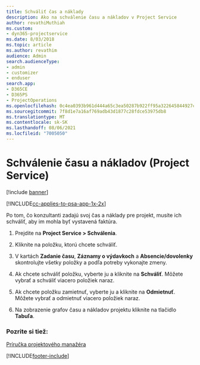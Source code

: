 ```yaml
---
title: Schváliť čas a náklady
description: Ako na schválenie času a nákladov v Project Service
author: revathiMuthiah
ms.custom:
- dyn365-projectservice
ms.date: 8/03/2018
ms.topic: article
ms.author: revathim
audience: Admin
search.audienceType:
- admin
- customizer
- enduser
search.app:
- D365CE
- D365PS
- ProjectOperations
ms.openlocfilehash: 0c4ea0393b961d444a65c3ea50287b922ff95a322645844927ce9379fdb7e6b1
ms.sourcegitcommit: 7f8d1e7a16af769adb43d1877c28fdce53975db8
ms.translationtype: MT
ms.contentlocale: sk-SK
ms.lasthandoff: 08/06/2021
ms.locfileid: "7005050"
---
```

# <a name="approve-time-and-expenses-project-service"></a>Schválenie času a nákladov (Project Service)

[!include [banner](../includes/psa-now-project-operations.md)]

[!INCLUDE[cc-applies-to-psa-app-1x-2x](../includes/cc-applies-to-psa-app-1x-2x.md)]

Po tom, čo konzultanti zadajú svoj čas a náklady pre projekt, musíte ich schváliť, aby im mohla byť vystavená faktúra.  
  
1.  Prejdite na **Project Service > Schválenia**.  
  
2.  Kliknite na položku, ktorú chcete schváliť.  
  
3.  V kartách **Zadanie času**, **Záznamy o výdavkoch** a **Absencie/dovolenky** skontrolujte všetky položky a podľa potreby vykonajte zmeny.  
  
4.  Ak chcete schváliť položku, vyberte ju a kliknite na **Schváliť**. Môžete vybrať a schváliť viacero položiek naraz.  
  
5.  Ak chcete položku zamietnuť, vyberte ju a kliknite na **Odmietnuť**. Môžete vybrať a odmietnuť viacero položiek naraz.  
  
6.  Na zobrazenie grafov času a nákladov projektu kliknite na tlačidlo **Tabuľa**.  
  
### <a name="see-also"></a>Pozrite si tiež:  
 [Príručka projektového manažéra](../psa/project-manager-guide.md)


[!INCLUDE[footer-include](../includes/footer-banner.md)]